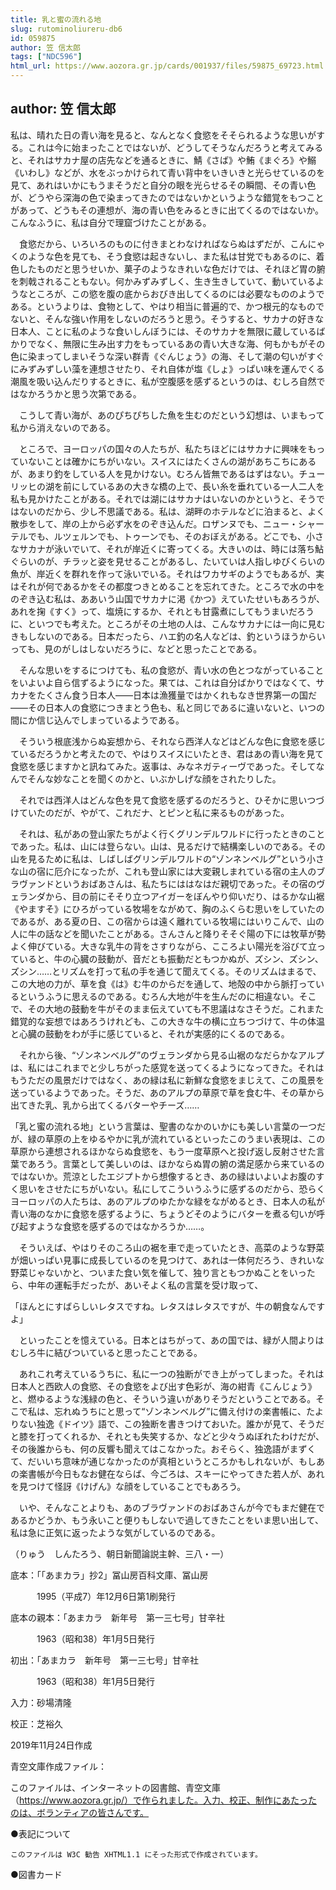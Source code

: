 ```yaml
---
title: 乳と蜜の流れる地
slug: rutominoliureru-db6
id: 059875
author: 笠 信太郎
tags: ["NDC596"]
html_url: https://www.aozora.gr.jp/cards/001937/files/59875_69723.html
---
```


## author: 笠 信太郎

私は、晴れた日の青い海を見ると、なんとなく食慾をそそられるような思いがする。これは今に始まったことではないが、どうしてそうなんだろうと考えてみると、それはサカナ屋の店先などを通るときに、鯖《さば》や鮪《まぐろ》や鰯《いわし》などが、水をぶっかけられて青い背中をいきいきと光らせているのを見て、あれはいかにもうまそうだと自分の眼を光らせるその瞬間、その青い色が、どうやら深海の色で染まってきたのではないかというような錯覚をもつことがあって、どうもその連想が、海の青い色をみるときに出てくるのではないか。こんなふうに、私は自分で理窟づけたことがある。

　食慾だから、いろいろのものに付きまとわなければならぬはずだが、こんにゃくのような色を見ても、そう食慾は起きないし、また私は甘党でもあるのに、着色したものだと思うせいか、菓子のようなきれいな色だけでは、それほど胃の腑を刺戟されることもない。何かみずみずしく、生き生きしていて、動いているようなところが、この慾を腹の底からおびき出してくるのには必要なもののようである。というよりは、食物として、やはり相当に普遍的で、かつ根元的なものでないと、そんな強い作用をしないのだろうと思う。そうすると、サカナの好きな日本人、ことに私のような食いしんぼうには、そのサカナを無限に蔵しているばかりでなく、無限に生み出す力をもっているあの青い大きな海、何もかもがその色に染まってしまいそうな深い群青《ぐんじょう》の海、そして潮の匂いがすぐにみずみずしい藻を連想させたり、それ自体が塩《しょ》っぱい味を運んでくる潮風を吸い込んだりするときに、私が空腹感を感ずるというのは、むしろ自然ではなかろうかと思う次第である。

　こうして青い海が、あのぴちぴちした魚を生むのだという幻想は、いまもって私から消えないのである。

　ところで、ヨーロッパの国々の人たちが、私たちほどにはサカナに興味をもっていないことは確かにちがいない。スイスにはたくさんの湖があちこちにあるが、あまり釣をしている人を見かけない。むろん皆無であるはずはない。チューリッヒの湖を前にしているあの大きな橋の上で、長い糸を垂れている一人二人を私も見かけたことがある。それでは湖にはサカナはいないのかというと、そうではないのだから、少し不思議である。私は、湖畔のホテルなどに泊まると、よく散歩をして、岸の上から必ず水をのぞき込んだ。ロザンヌでも、ニュー・シャーテルでも、ルツェルンでも、トゥーンでも、そのおぼえがある。どこでも、小さなサカナが泳いでいて、それが岸近くに寄ってくる。大きいのは、時には落ち鮎ぐらいのが、チラッと姿を見せることがあるし、たいていは人指しゆびくらいの魚が、岸近くを群れを作って泳いでいる。それはワカサギのようでもあるが、実はそれが何であるかをその都度つきとめることを忘れてきた。ところで水の中をのぞき込む私は、ああいう山国でサカナに渇《かつ》えていたせいもあろうが、あれを掬《すく》って、塩焼にするか、それとも甘露煮にしてもうまいだろうに、といつでも考えた。ところがその土地の人は、こんなサカナには一向に見むきもしないのである。日本だったら、ハエ釣の名人などは、釣というほうからいっても、見のがしはしないだろうに、などと思ったことである。

　そんな思いをするにつけても、私の食慾が、青い水の色とつながっていることをいよいよ自ら信ずるようになった。果ては、これは自分ばかりではなくて、サカナをたくさん食う日本人――日本は漁獲量ではかくれもなき世界第一の国だ――その日本人の食慾につきまとう色も、私と同じであるに違いないと、いつの間にか信じ込んでしまっているようである。

　そういう根底浅からぬ妄想から、それなら西洋人などはどんな色に食慾を感じているだろうかと考えたので、やはりスイスにいたとき、君はあの青い海を見て食慾を感じますかと訊ねてみた。返事は、みなネガティーヴであった。そしてなんでそんな妙なことを聞くのかと、いぶかしげな顔をされたりした。

　それでは西洋人はどんな色を見て食慾を感ずるのだろうと、ひそかに思いつづけていたのだが、やがて、これだナ、とピンと私に来るものがあった。

　それは、私があの登山家たちがよく行くグリンデルワルドに行ったときのことであった。私は、山には登らない。山は、見るだけで結構楽しいのである。その山を見るために私は、しばしばグリンデルワルドの“ゾンネンベルグ”という小さな山の宿に厄介になったが、これも登山家には大変親しまれている宿の主人のブラヴァンドというおばあさんは、私たちにははなはだ親切であった。その宿のヴェランダから、目の前にそそり立つアイガーをぼんやり仰いだり、はるかな山裾《やますそ》にひろがっている牧場をながめて、胸のふくらむ思いをしていたのであるが、ある夏の日、この宿からは遠く離れている牧場にはいりこんで、山の人に牛の話などを聞いたことがある。さんさんと降りそそぐ陽の下には牧草が勢よく伸びている。大きな乳牛の背をさすりながら、こころよい陽光を浴びて立っていると、牛の心臓の鼓動が、音だとも振動だともつかぬが、ズシン、ズシン、ズシン……とリズムを打って私の手を通じて聞えてくる。そのリズムはまるで、この大地の力が、草を食《は》む牛のからだを通して、地殻の中から脈打っているというふうに思えるのである。むろん大地が牛を生んだのに相違ない。そこで、その大地の鼓動を牛がそのまま伝えていても不思議はなさそうだ。これまた錯覚的な妄想ではあろうけれども、この大きな牛の横に立ちつづけて、牛の体温と心臓の鼓動をわが手に感じていると、それが実感的にくるのである。

　それから後、“ゾンネンベルグ”のヴェランダから見る山裾のなだらかなアルプは、私にはこれまでと少しちがった感覚を送ってくるようになってきた。それはもうただの風景だけではなく、あの緑は私に新鮮な食慾をまじえて、この風景を送っているようであった。そうだ、あのアルプの草原で草を食む牛、その草から出てきた乳、乳から出てくるバターやチーズ……

「乳と蜜の流れる地」という言葉は、聖書のなかのいかにも美しい言葉の一つだが、緑の草原の上をゆるやかに乳が流れているといったこのうまい表現は、この草原から連想されるほかならぬ食慾を、もう一度草原へと投げ返し反射させた言葉であろう。言葉として美しいのは、ほかならぬ胃の腑の満足感から来ているのではないか。荒涼としたエジプトから想像するとき、あの緑はいよいよお腹のすく思いをさせたにちがいない。私にしてこういうふうに感ずるのだから、恐らくヨーロッパの人たちは、あのアルプのゆたかな緑をながめるとき、日本人の私が青い海のなかに食慾を感ずるように、ちょうどそのようにバターを煮る匂いが呼び起すような食慾を感ずるのではなかろうか……。

　そういえば、やはりそのころ山の裾を車で走っていたとき、高菜のような野菜が畑いっぱい見事に成長しているのを見つけて、あれは一体何だろう、きれいな野菜じゃないかと、ついまた食い気を催して、独り言ともつかぬことをいったら、中年の運転手だったが、あいそよく私の言葉を受け取って、

「ほんとにすばらしいレタスですね。レタスはレタスですが、牛の朝食なんですよ」

　といったことを憶えている。日本とはちがって、あの国では、緑が人間よりはむしろ牛に結びついていると思ったことである。

　あれこれ考えているうちに、私に一つの独断ができ上がってしまった。それは日本人と西欧人の食慾、その食慾をよび出す色彩が、海の紺青《こんじょう》と、燃ゆるような浅緑の色と、そういう違いがありそうだということである。そこで私は、忘れぬうちにと思って“ゾンネンベルグ”に備え付けの楽書帳に、たよりない独逸《ドイツ》語で、この独断を書きつけておいた。誰かが見て、そうだと膝を打ってくれるか、それとも失笑するか、などと少々うぬぼれたわけだが、その後誰からも、何の反響も聞えてはこなかった。おそらく、独逸語がまずくて、だいいち意味が通じなかったのが真相というところかもしれないが、もしあの楽書帳が今日もなお健在ならば、今ごろは、スキーにやってきた若人が、あれを見つけて怪訝《けげん》な顔をしていることでもあろう。

　いや、そんなことよりも、あのブラヴァンドのおばあさんが今でもまだ健在であるかどうか、もう永いこと便りもしないで過してきたことをいま思い出して、私は急に正気に返ったような気がしているのである。

（りゅう　しんたろう、朝日新聞論説主幹、三八・一）













底本：「「あまカラ」抄2」冨山房百科文庫、冨山房

　　　1995（平成7）年12月6日第1刷発行

底本の親本：「あまカラ　新年号　第一三七号」甘辛社

　　　1963（昭和38）年1月5日発行

初出：「あまカラ　新年号　第一三七号」甘辛社

　　　1963（昭和38）年1月5日発行

入力：砂場清隆

校正：芝裕久

2019年11月24日作成

青空文庫作成ファイル：

このファイルは、インターネットの図書館、青空文庫（https://www.aozora.gr.jp/）で作られました。入力、校正、制作にあたったのは、ボランティアの皆さんです。











●表記について


	このファイルは W3C 勧告 XHTML1.1 にそった形式で作成されています。







●図書カード